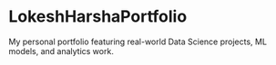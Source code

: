 # LokeshHarshaPortfolio
My personal portfolio featuring real-world Data Science projects, ML models, and analytics work.
